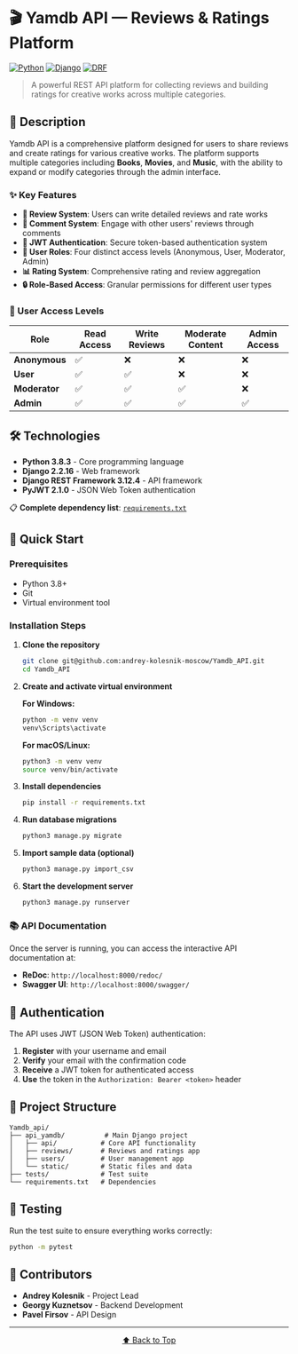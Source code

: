 <a id="top"></a>

# 🎬 Yamdb API — Reviews & Ratings Platform

[![Python](https://img.shields.io/badge/Python-3.8.3-blue.svg)](https://python.org)
[![Django](https://img.shields.io/badge/Django-2.2.16-green.svg)](https://djangoproject.com)
[![DRF](https://img.shields.io/badge/DRF-3.12.4-red.svg)](https://www.django-rest-framework.org/)

> A powerful REST API platform for collecting reviews and building ratings for creative works across multiple categories.

## 📖 Description

Yamdb API is a comprehensive platform designed for users to share reviews and create ratings for various creative works. The platform supports multiple categories including **Books**, **Movies**, and **Music**, with the ability to expand or modify categories through the admin interface.

### ✨ Key Features

- **📝 Review System**: Users can write detailed reviews and rate works
- **💬 Comment System**: Engage with other users' reviews through comments
- **🔐 JWT Authentication**: Secure token-based authentication system
- **👥 User Roles**: Four distinct access levels (Anonymous, User, Moderator, Admin)
- **📊 Rating System**: Comprehensive rating and review aggregation
- **🔒 Role-Based Access**: Granular permissions for different user types

### 🎯 User Access Levels

| Role | Read Access | Write Reviews | Moderate Content | Admin Access |
|------|-------------|---------------|------------------|--------------|
| **Anonymous** | ✅ | ❌ | ❌ | ❌ |
| **User** | ✅ | ✅ | ❌ | ❌ |
| **Moderator** | ✅ | ✅ | ✅ | ❌ |
| **Admin** | ✅ | ✅ | ✅ | ✅ |

## 🛠 Technologies

- **Python 3.8.3** - Core programming language
- **Django 2.2.16** - Web framework
- **Django REST Framework 3.12.4** - API framework
- **PyJWT 2.1.0** - JSON Web Token authentication

📋 **Complete dependency list**: [`requirements.txt`](requirements.txt)

## 🚀 Quick Start

### Prerequisites

- Python 3.8+
- Git
- Virtual environment tool

### Installation Steps

1. **Clone the repository**
   ```bash
   git clone git@github.com:andrey-kolesnik-moscow/Yamdb_API.git
   cd Yamdb_API
   ```

2. **Create and activate virtual environment**
   
   **For Windows:**
   ```bash
   python -m venv venv
   venv\Scripts\activate
   ```
   
   **For macOS/Linux:**
   ```bash
   python3 -m venv venv
   source venv/bin/activate
   ```

3. **Install dependencies**
   ```bash
   pip install -r requirements.txt
   ```

4. **Run database migrations**
   ```bash
   python3 manage.py migrate
   ```

5. **Import sample data (optional)**
   ```bash
   python3 manage.py import_csv
   ```

6. **Start the development server**
   ```bash
   python3 manage.py runserver
   ```

### 📚 API Documentation

Once the server is running, you can access the interactive API documentation at:

- **ReDoc**: `http://localhost:8000/redoc/`
- **Swagger UI**: `http://localhost:8000/swagger/`

## 🔐 Authentication

The API uses JWT (JSON Web Token) authentication:

1. **Register** with your username and email
2. **Verify** your email with the confirmation code
3. **Receive** a JWT token for authenticated access
4. **Use** the token in the `Authorization: Bearer <token>` header

## 📁 Project Structure

```
Yamdb_api/
├── api_yamdb/          # Main Django project
│   ├── api/           # Core API functionality
│   ├── reviews/       # Reviews and ratings app
│   ├── users/         # User management app
│   └── static/        # Static files and data
├── tests/             # Test suite
└── requirements.txt   # Dependencies
```

## 🧪 Testing

Run the test suite to ensure everything works correctly:

```bash
python -m pytest
```

## 👥 Contributors

- **Andrey Kolesnik** - Project Lead
- **Georgy Kuznetsov** - Backend Development
- **Pavel Firsov** - API Design

---

<div align="center">

[⬆️ Back to Top](#top)

</div>


